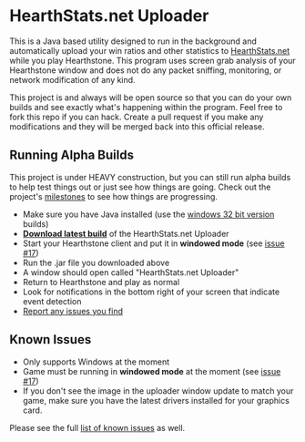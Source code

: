 HearthStats.net Uploader
==========================

This is a Java based utility designed to run in the background and automatically
upload your win ratios and other statistics to [HearthStats.net](http://HearthStats.net)
while you play Hearthstone. This program uses screen grab analysis of your Hearthstone window
and does not do any packet sniffing, monitoring, or network modification of any kind.

This project is and always will be open source so that you can do your own builds 
and see exactly what's happening within the program. Feel free to fork this repo if you can hack.
Create a pull request if you make any modifications and they will be merged back into this official
release.

Running Alpha Builds
--------------------

This project is under HEAVY construction, but you can still run alpha builds
to help test things out or just see how things are going. Check out the project's
[milestones](https://github.com/JeromeDane/HearthStats.net-Uploader/issues/milestones) 
to see how things are progressing.

* Make sure you have Java installed (use the [windows 32 bit version](http://java.com/en/download/manual.jsp) builds)
* __[Download latest build](https://github.com/JeromeDane/HearthStats.net-Uploader/raw/master/hss-uploader.0.2.20130123.1.jar)__ of the HearthStats.net Uploader
* Start your Hearthstone client and put it in __windowed mode__ (see [issue #17](https://github.com/JeromeDane/HearthStats.net-Uploader/issues/17))
* Run the .jar file you downloaded above
* A window should open called "HearthStats.net Uploader"
* Return to Hearthstone and play as normal
* Look for notifications in the bottom right of your screen that indicate event detection
* [Report any issues you find](https://github.com/JeromeDane/HearthStats.net-Uploader/issues)

Known Issues
-------------

* Only supports Windows at the moment
* Game must be running in __windowed mode__ at the moment (see [issue #17](https://github.com/JeromeDane/HearthStats.net-Uploader/issues/17))
* If you don't see the image in the uploader window update to match your game, make sure you have the latest drivers installed for your graphics card.
 
Please see the full [list of known issues](https://github.com/JeromeDane/HearthStats.net-Uploader/issues)
as well.